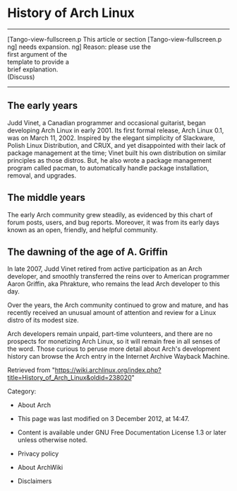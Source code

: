 History of Arch Linux
=====================

  ------------------------ ------------------------ ------------------------
  [Tango-view-fullscreen.p This article or section  [Tango-view-fullscreen.p
  ng]                      needs expansion.         ng]
                           Reason: please use the   
                           first argument of the    
                           template to provide a    
                           brief explanation.       
                           (Discuss)                
  ------------------------ ------------------------ ------------------------

The early years
---------------

Judd Vinet, a Canadian programmer and occasional guitarist, began
developing Arch Linux in early 2001. Its first formal release, Arch
Linux 0.1, was on March 11, 2002. Inspired by the elegant simplicity of
Slackware, Polish Linux Distribution, and CRUX, and yet disappointed
with their lack of package management at the time; Vinet built his own
distribution on similar principles as those distros. But, he also wrote
a package management program called pacman, to automatically handle
package installation, removal, and upgrades.

The middle years
----------------

The early Arch community grew steadily, as evidenced by this chart of
forum posts, users, and bug reports. Moreover, it was from its early
days known as an open, friendly, and helpful community.

The dawning of the age of A. Griffin
------------------------------------

In late 2007, Judd Vinet retired from active participation as an Arch
developer, and smoothly transferred the reins over to American
programmer Aaron Griffin, aka Phrakture, who remains the lead Arch
developer to this day.

Over the years, the Arch community continued to grow and mature, and has
recently received an unusual amount of attention and review for a Linux
distro of its modest size.

Arch developers remain unpaid, part-time volunteers, and there are no
prospects for monetizing Arch Linux, so it will remain free in all
senses of the word. Those curious to peruse more detail about Arch's
development history can browse the Arch entry in the Internet Archive
Wayback Machine.

Retrieved from
"https://wiki.archlinux.org/index.php?title=History_of_Arch_Linux&oldid=238020"

Category:

-   About Arch

-   This page was last modified on 3 December 2012, at 14:47.
-   Content is available under GNU Free Documentation License 1.3 or
    later unless otherwise noted.
-   Privacy policy
-   About ArchWiki
-   Disclaimers
